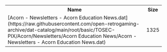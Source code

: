 <table>
<tr><th>Name</th><th>Size</th></tr>
<tr><td>[Acorn - Newsletters - Acorn Education News.dat](https://raw.githubusercontent.com/open-retrogaming-archive/dat-catalog/main/root/basic/TOSEC-PIX/Acorn/Newsletters/Acorn Education News/Acorn - Newsletters - Acorn Education News.dat)</td><td>1325</td></tr>
</table>
